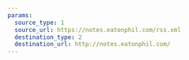 ```yaml
---
params:
  source_type: 1
  source_url: https://notes.eatonphil.com/rss.xml
  destination_type: 2
  destination_url: http://notes.eatonphil.com/
---
```

